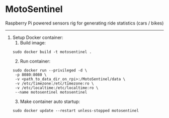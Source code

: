 # MotoSentinel

Raspberry Pi powered sensors rig for generating ride statistics (cars / bikes)

---

1. Setup Docker container:
   1. Build image: 
   ```
   sudo docker build -t motosentinel .
   ```
   2. Run container:
   ```
   sudo docker run --privileged -d \
    -p 8080:8080 \
    -v <path_to_data_dir_on_rpi>:/MotoSentinel/data \
    -v /etc/timezone:/etc/timezone:ro \
    -v /etc/localtime:/etc/localtime:ro \
    --name motosentinel motosentinel
   ```
   3. Make container auto startup:
   ```
   sudo docker update --restart unless-stopped motosentinel
   ```